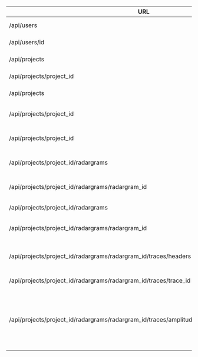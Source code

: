 | URL | Method | Parameters | Meaning |
| --- | --- | --- | --- |
| /api/users | POST | username; password | Add new user |
| /api/users/id | GET |  | Get user by id |
| /api/projects | GET |  | Get all projects |
| /api/projects/project_id | GET |  | Get project by id |
| /api/projects |POST | name | Add new project |
| /api/projects/project_id | PUT | name; notes | Update project by id |
| /api/projects/project_id | DELETE |  | Delete project by id |
| /api/projects/project_id/radargrams | GET |  | Get all radargrams in project |
| /api/projects/project_id/radargrams/radargram_id | GET |  | Get radargram by id |
| /api/projects/project_id/radargrams | POST | datafile | Add new radargram |
| /api/projects/project_id/radargrams/radargram_id | DELETE |  | Delete radargram by id |
| /api/projects/project_id/radargrams/radargram_id/traces/headers | GET |  | Get headers of all traces in radargram |
| /api/projects/project_id/radargrams/radargram_id/traces/trace_id | GET |  | Get trace by id |
| /api/projects/project_id/radargrams/radargram_id/traces/amplitudes/start_num/finish_num/stage | GET |  | Get amplitudes of traces from trace start_num to trace start_finish with stage |
